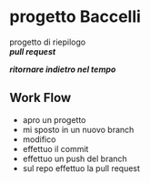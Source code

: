 # progetto Baccelli
progetto di riepilogo  
***pull request***  

***ritornare indietro nel tempo***
## Work Flow
- apro un progetto
- mi sposto in un nuovo branch
- modifico
- effettuo il commit
- effettuo un push del branch
- sul repo effettuo la pull request